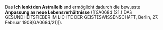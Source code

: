 
Das **Ich lenkt den Astralleib** und ermöglicht dadurch die bewusste **Anpassung an neue Lebensverhältnisse** ([[GA068d (21.) DAS GESUNDHEITSFIEBER IM LICHTE DER GEISTESWISSENSCHAFT, Berlin, 27. Februar 1908|GA068d/21]]).
